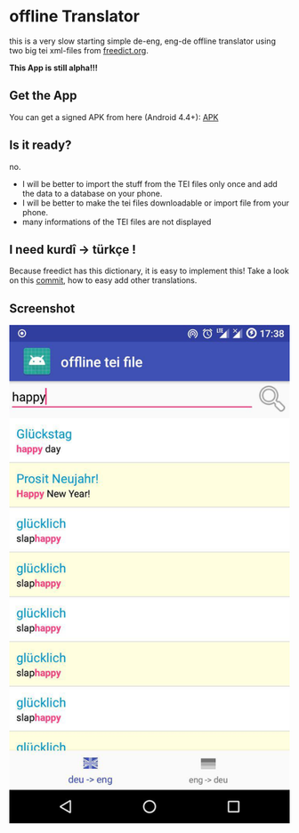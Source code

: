 # offline Translator

this is a very slow starting simple de-eng, eng-de offline translator using two big
tei xml-files from [freedict.org](https://github.com/freedict/fd-dictionaries).

**This App is still alpha!!!**

## Get the App

You can get a signed APK from here (Android 4.4+): [APK](https://raw.githubusercontent.com/no-go/offlineTranslator/master/offtrans/app/release/app-release.apk)

## Is it ready?

no.

- I will be better to import the stuff from the TEI files only once and add the data to a database on your phone.
- I will be better to make the tei files downloadable or import file from your phone.
- many informations of the TEI files are not displayed

## I need kurdî -> türkçe !

Because freedict has this dictionary, it is easy to implement this! 
Take a look on this [commit](https://github.com/no-go/offlineTranslator/commit/84e5cfcc1d189bb4c6a826c5374a053b82771a92), how to easy add other translations.


## Screenshot

![Screenshot](photo.jpg)
